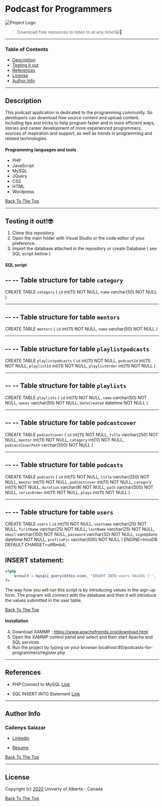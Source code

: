 # Podcast for Programmers
![Project Logo](https://trello-attachments.s3.amazonaws.com/5ec9989090bd560c7d1d50bf/5ec9989090bd560c7d1d50db/d8027d224cb68199f43ddc8c6057561f/logo.png)

> Download free resources to listen to at any time!😃🙌

---

### Table of Contents

- [Description](#description)
- [Testing it out](#Testing-it-out)
- [References](#references)
- [License](#license)
- [Author Info](#author-info)

---

## Description

This podcast application is dedicated to the programming community. So developers can download free source content and upload content. Including tips and tricks to help program faster and in more efficient ways, stories and career development of more experienced programmers, sources of inspiration and support, as well as trends in programming and related technologies. 

#### Programming languages and tools

- PHP
- JavaScript
- MySQL
- JQuery
- CSS
- HTML
- Wordpress

[Back To The Top](#Podcast-for-Programmers)

---

## Testing it out!🤓

1. Clone this repository
2. Open the main folder with Visual Studio or the code editor of your preference.
3. Import the database attached in the repository or create Database ( see SQL script bellow )

#### SQL script

--
-- Table structure for table `category`
--

CREATE TABLE `category` (
  `id` int(11) NOT NULL,
  `name` varchar(50) NOT NULL
) 


-- --------------------------------------------------------

--
-- Table structure for table `mentors`
--

CREATE TABLE `mentors` (
  `id` int(11) NOT NULL,
  `name` varchar(50) NOT NULL
)


-- --------------------------------------------------------

--
-- Table structure for table `playlistpodcasts`
--

CREATE TABLE `playlistpodcasts` (
  `id` int(11) NOT NULL,
  `podcastId` int(11) NOT NULL,
  `playlistId` int(11) NOT NULL,
  `playlistOrder` int(11) NOT NULL
) 


-- --------------------------------------------------------

--
-- Table structure for table `playlists`
--

CREATE TABLE `playlists` (
  `id` int(11) NOT NULL,
  `name` varchar(50) NOT NULL,
  `owner` varchar(50) NOT NULL,
  `dateCreated` datetime NOT NULL
) 

-- --------------------------------------------------------

--
-- Table structure for table `podcastcover`
--

CREATE TABLE `podcastcover` (
  `id` int(11) NOT NULL,
  `title` varchar(250) NOT NULL,
  `mentor` int(11) NOT NULL,
  `category` int(11) NOT NULL,
  `podcastCoverPath` varchar(500) NOT NULL
) 


-- --------------------------------------------------------

--
-- Table structure for table `podcasts`
--

CREATE TABLE `podcasts` (
  `id` int(11) NOT NULL,
  `title` varchar(250) NOT NULL,
  `mentor` int(11) NOT NULL,
  `podcastcover` int(11) NOT NULL,
  `category` int(11) NOT NULL,
  `duration` varchar(8) NOT NULL,
  `path` varchar(500) NOT NULL,
  `seriesOrder` int(11) NOT NULL,
  `plays` int(11) NOT NULL
) 

-- --------------------------------------------------------

--
-- Table structure for table `users`
--

CREATE TABLE `users` (
  `id` int(11) NOT NULL,
  `username` varchar(25) NOT NULL,
  `firstName` varchar(25) NOT NULL,
  `lastName` varchar(25) NOT NULL,
  `email` varchar(100) NOT NULL,
  `password` varchar(32) NOT NULL,
  `signUpDate` datetime NOT NULL,
  `profilePic` varchar(500) NOT NULL
) ENGINE=InnoDB DEFAULT CHARSET=utf8mb4;

## INSERT statement:

```php
<?php
    $result = mysqli_query($this->con, "INSERT INTO users VALUES ('', '$un', '$fn', '$ln', '$em', '$encryptedPW', '$date', '$profilePic')");
?>
```
The way how you will run this script is by introducing values in the sign-up form. The program will connect with the database and then it will introduce the values submitted in the user table.

[Back To The Top](#Podcast-for-Programmers)


#### Installation 

4. Download XAMMP : https://www.apachefriends.org/download.html
5. Open the XAMMP control panel and select and then start Apache and SQL services 
6. Run the project by typing on your browser localhost:80/podcasts-for-programmers/register.php

---

## References

- PHP Connect to MySQL [Link](https://www.w3schools.com/php/php_mysql_connect.asp)

- SQL INSERT INTO Statement [Link](https://www.w3schools.com/sql/sql_insert.asp)

---

## Author Info
### Cailenys Salazar

- [Linkedin](Linkedin.com/in/cailenyssalazar/)

- [Resume ](https://cailenys.github.io/online-resume/)

[Back To The Top](#Podcast-for-Programmers)

---

## License

Copyright (c) [2020](https://www.ualberta.ca/index.html) Univerty of  Alberta - Canada

[Back To The Top](#Podcast-for-Programmers)


